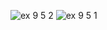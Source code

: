 ![ex 9 5 2](https://github.com/65030034/03376836-OOP-2566-Lab-09/assets/144875017/56246a43-e9f9-4075-af1d-ea00d68f5c31)
![ex 9 5 1](https://github.com/65030034/03376836-OOP-2566-Lab-09/assets/144875017/dbf4fc9a-b701-4f52-9d1a-380787955c67)
